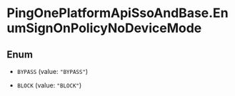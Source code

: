 # PingOnePlatformApiSsoAndBase.EnumSignOnPolicyNoDeviceMode

## Enum


* `BYPASS` (value: `"BYPASS"`)

* `BLOCK` (value: `"BLOCK"`)


